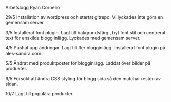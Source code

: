 Arbetslogg Ryan Cornelio

29/5 
Installation av wordpress och startat gitrepo. Vi lyckades inte göra en gemensam server.

3/5
Installerat font plugin. Lagt till bakgrundsfärg , byt font stil och centrerat text för enskilda blogg inlägg.
Lyckades med gemensam server.

4/5
Pushat upp ändringar. Lagt till fler blogginlägg. Installerat font plugin på ales-sandra.com.

5/5
Ändrat med produktposter för blogginlägg. Laddat över bilder på produkter.

6/5
Försökt att ändra CSS styling för blogg sida så den matchar resten av sidan.

10/7
Lagt till populära produkter.
